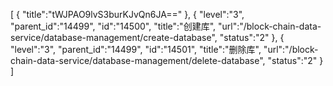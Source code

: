 [
	{
		"title":"tWJPAO9lvS3burKJvQn6JA=="
	},
	{
		"level":"3",
		"parent_id":"14499",
		"id":"14500",
		"title":"创建库",
		"url":"/block-chain-data-service/database-management/create-database",
		"status":"2"
	},
	{
		"level":"3",
		"parent_id":"14499",
		"id":"14501",
		"title":"删除库",
		"url":"/block-chain-data-service/database-management/delete-database",
		"status":"2"
	}
]